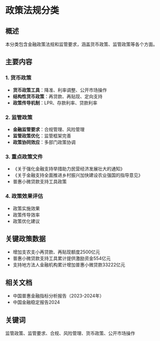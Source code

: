 # 政策法规分类

## 概述
本分类包含金融政策法规和监管要求，涵盖货币政策、监管政策等各个方面。

## 主要内容

### 1. 货币政策
- **货币政策工具**：降准、利率调整、公开市场操作
- **结构性货币政策**：再贷款、再贴现、定向支持
- **政策传导机制**：LPR、存款利率、贷款利率

### 2. 监管政策
- **金融监管要求**：合规管理、风险管理
- **监管政策优化**：监管框架完善
- **政策协同效应**：多部门政策协调

### 3. 重点政策文件
- 《关于强化金融支持举措助力民营经济发展壮大的通知》
- 《关于金融支持全面推进乡村振兴加快建设农业强国的指导意见》
- 普惠小微贷款支持工具政策

### 4. 政策效果评估
- 政策实施效果
- 政策传导效率
- 政策优化建议

## 关键政策数据
- 增加支农支小再贷款、再贴现额度2500亿元
- 普惠小微贷款支持工具累计提供激励资金554亿元
- 支持地方法人金融机构累计增加普惠小微贷款33222亿元

## 相关文档
- 中国普惠金融指标分析报告（2023-2024年）
- 中国金融稳定报告2024

## 关键词
监管政策、监管要求、合规、风险管理、货币政策、公开市场操作 